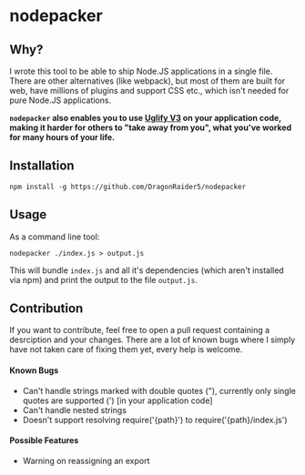 # nodepacker

## Why?
I wrote this tool to be able to ship Node.JS applications in a single file. There are other alternatives (like webpack), but most of them are built for web, have millions of plugins and support CSS etc., which isn't needed for pure Node.JS applications.

**`nodepacker` also enables you to use [Uglify V3](https://github.com/mishoo/UglifyJS2) on your application code, making it harder for others to "take away from you", what you've worked for many hours of your life.**

## Installation
```
npm install -g https://github.com/DragonRaider5/nodepacker
```

## Usage
As a command line tool:
```
nodepacker ./index.js > output.js
```

This will bundle `index.js` and all it's dependencies (which aren't installed via npm) and print the output to the file `output.js`.

## Contribution
If you want to contribute, feel free to open a pull request containing a desrciption and your changes. There are a lot of known bugs where I simply have not taken care of fixing them yet, every help is welcome.

#### Known Bugs
- Can't handle strings marked with double quotes ("), currently only single quotes are supported (') \[in your application code\]
- Can't handle nested strings
- Doesn't support resolving require('{path}') to require('{path}/index.js')

#### Possible Features
- Warning on reassigning an export
